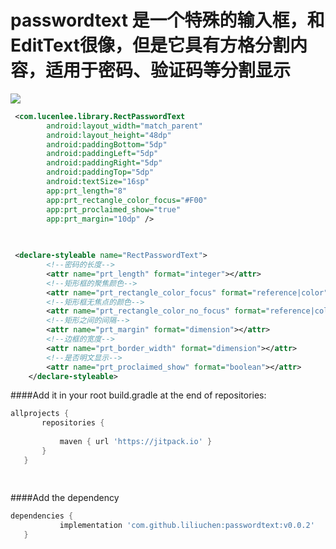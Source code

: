 # passwordtext 是一个特殊的输入框，和EditText很像，但是它具有方格分割内容，适用于密码、验证码等分割显示
[![](https://jitpack.io/v/liliuchen/passwordtext.svg)](https://jitpack.io/#liliuchen/passwordtext)
```xml
 <com.lucenlee.library.RectPasswordText
        android:layout_width="match_parent"
        android:layout_height="48dp"
        android:paddingBottom="5dp"
        android:paddingLeft="5dp"
        android:paddingRight="5dp"
        android:paddingTop="5dp"
        android:textSize="16sp"
        app:prt_length="8" 
        app:prt_rectangle_color_focus="#F00"
        app:prt_proclaimed_show="true"
        app:prt_margin="10dp" />
        
      
 ```
 ```xml
  <declare-styleable name="RectPasswordText">
         <!--密码的长度-->
         <attr name="prt_length" format="integer"></attr>
         <!--矩形框的聚焦颜色-->
         <attr name="prt_rectangle_color_focus" format="reference|color"></attr>
         <!--矩形框无焦点的颜色-->
         <attr name="prt_rectangle_color_no_focus" format="reference|color"></attr>
         <!--矩形之间的间隔-->
         <attr name="prt_margin" format="dimension"></attr>
         <!--边框的宽度-->
         <attr name="prt_border_width" format="dimension"></attr>
         <!--是否明文显示-->
         <attr name="prt_proclaimed_show" format="boolean"></attr>
     </declare-styleable>
 
 ```
 ####Add it in your root build.gradle at the end of repositories:
 
 
 ```groovy
 allprojects {
 		repositories {
 			
 			maven { url 'https://jitpack.io' }
 		}
 	}
 	
 	
 
 ```
 ####Add the dependency
 ```groovy
 dependencies {
 	        implementation 'com.github.liliuchen:passwordtext:v0.0.2'
 	}
 ```
 
 

